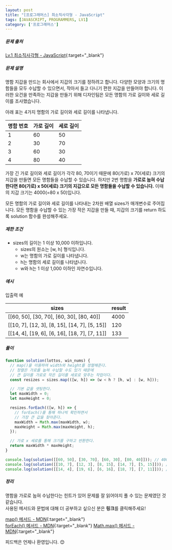 ```yaml
---
layout: post
title: "[프로그래머스] 최소직사각형 - JavaScript"
tags: [JAVASCRIPT, PROGRAMMERS, LV1]
category: ['프로그래머스']
---
```


##### 문제 출처

[Lv.1 최소직사각형 - JavaScript](https://school.programmers.co.kr/learn/courses/30/lessons/86491?language=javascript){:target="\_blank"}

##### 문제 설명

명함 지갑을 만드는 회사에서 지갑의 크기를 정하려고 합니다. 다양한 모양과 크기의 명함들을 모두 수납할 수 있으면서, 작아서 들고 다니기 편한 지갑을 만들어야 합니다. 이러한 요건을 만족하는 지갑을 만들기 위해 디자인팀은 모든 명함의 가로 길이와 세로 길이를 조사했습니다.

아래 표는 4가지 명함의 가로 길이와 세로 길이를 나타냅니다.

| 명함 번호 | 가로 길이 | 세로 길이 |
| --------- | --------- | --------- |
| 1         | 60        | 50        |
| 2         | 30        | 70        |
| 3         | 60        | 30        |
| 4         | 80        | 40        |

가장 긴 가로 길이와 세로 길이가 각각 80, 70이기 때문에 80(가로) x 70(세로) 크기의 지갑을 만들면 모든 명함들을 수납할 수 있습니다. 하지만 2번 명함을 **가로로 눕혀 수납한다면 80(가로) x 50(세로) 크기의 지갑으로 모든 명함들을 수납할 수 있습니다.** 이때의 지갑 크기는 4000(=80 x 50)입니다.

모든 명함의 가로 길이와 세로 길이를 나타내는 2차원 배열 sizes가 매개변수로 주어집니다. 모든 명함을 수납할 수 있는 가장 작은 지갑을 만들 때, 지갑의 크기를 return 하도록 solution 함수를 완성해주세요.

##### 제한 조건

- sizes의 길이는 1 이상 10,000 이하입니다.
  - sizes의 원소는 [w, h] 형식입니다.
  - w는 명함의 가로 길이를 나타냅니다.
  - h는 명함의 세로 길이를 나타냅니다.
  - w와 h는 1 이상 1,000 이하인 자연수입니다.

##### 예시

입출력 예

| sizes                                         | result |
| --------------------------------------------- | ------ |
| [[60, 50], [30, 70], [60, 30], [80, 40]]      | 4000   |
| [[10, 7], [12, 3], [8, 15], [14, 7], [5, 15]] | 120    |
| [[14, 4], [19, 6], [6, 16], [18, 7], [7, 11]] | 133    |

##### 풀이

```javascript
function solution(lottos, win_nums) {
  // map()을 이용하여 width와 height를 정렬해준다.
  // 정렬은 가로를 눕혀 수납할 수도 있기 때문에
  // 큰 길이를 가로로 작은 길이를 세로로 맞추는 작업이다.
  const resizes = sizes.map(([w, h]) => (w < h ? [h, w] : [w, h]));

  // 기본 값을 셋팅한다.
  let maxWidth = 0;
  let maxHeight = 0;

  resizes.forEach(([w, h]) => {
    // forEach()를 통해 하나씩 확인하면서
    // 가장 큰 값을 찾아준다.
    maxWidth = Math.max(maxWidth, w);
    maxHeight = Math.max(maxHeight, h);
  });

  // 가로 x 세로를 통해 크기를 구하고 반환한다.
  return maxWidth * maxHeight;
}

console.log(solution([[60, 50], [30, 70], [60, 30], [80, 40]])); // 4000
console.log(solution([[10, 7], [12, 3], [8, 15], [14, 7], [5, 15]])); // 120
console.log(solution([[14, 4], [19, 6], [6, 16], [18, 7], [7, 11]])); // 133
```

##### 정리

명함을 가로로 눕혀 수납한다는 힌트가 있어 문제를 잘 읽어야지 풀 수 있는 문제였던 것 같습니다.<br />
사용된 메서드와 문법에 대해 더 공부하고 싶으신 분은 **링크**를 클릭해주세요!

[map() 메서드 - MDN](https://developer.mozilla.org/ko/docs/Web/JavaScript/Reference/Global_Objects/Array/map){:target="_blank"}<br />
[forEach() 메서드 - MDN](https://developer.mozilla.org/ko/docs/Web/JavaScript/Reference/Global_Objects/Array/forEach){:target="\_blank"}
[Math.max() 메서드 - MDN](https://developer.mozilla.org/ko/docs/Web/JavaScript/Reference/Global_Objects/Math/max){:target="\_blank"}<br />

피드백은 언제나 환영입니다. 😊
